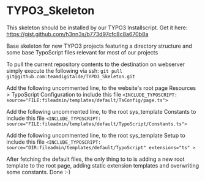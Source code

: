TYPO3_Skeleton
==============

This skeleton should be installed by our TYPO3 Installscript. Get it here: https://gist.github.com/h3nn3s/b773d97cfc8c8a670b8a

Base skeleton for new TYPO3 projects featuring a directory structure and some base TypoScript files relevant for most of our projects

To pull the current repository contents to the destination on webserver simply execute the following via ssh:
`git pull git@github.com:teamdigitalde/TYPO3_Skeleton.git`

Add the following uncommented line, to the website's root page Resources > TypoScript Configuration to include this file
`<INCLUDE_TYPOSCRIPT: source="FILE:fileadmin/templates/default/TsConfig/page.ts">`

Add the following uncommented line, to the root sys_template Constants to include this file
`<INCLUDE_TYPOSCRIPT: source="FILE:fileadmin/templates/default/TypoScript/Constants.ts">`

Add the following uncommented line, to the root sys_template Setup to include this file
`<INCLUDE_TYPOSCRIPT: source="DIR:fileadmin/templates/default/TypoScript" extensions="ts" >`

After fetching the default files, the only thing to to is adding a new root template to the root page, adding static extension templates and overwriting some constants. Done :-)